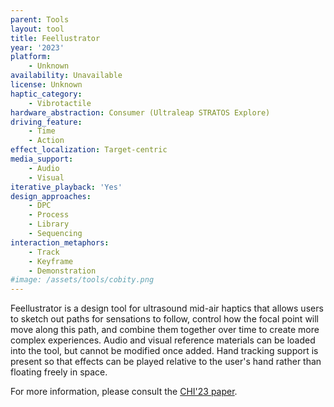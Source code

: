 ```yaml
---
parent: Tools
layout: tool
title: Feellustrator
year: '2023'
platform:
    - Unknown
availability: Unavailable
license: Unknown
haptic_category:
    - Vibrotactile
hardware_abstraction: Consumer (Ultraleap STRATOS Explore)
driving_feature:
    - Time
    - Action
effect_localization: Target-centric
media_support:
    - Audio
    - Visual
iterative_playback: 'Yes'
design_approaches:
    - DPC
    - Process
    - Library
    - Sequencing
interaction_metaphors:
    - Track
    - Keyframe
    - Demonstration
#image: /assets/tools/cobity.png
---
```

Feellustrator is a design tool for ultrasound mid-air haptics that allows users to sketch out paths for sensations to follow, control how the focal point will move along this path, and combine them together over time to create more complex experiences.
Audio and visual reference materials can be loaded into the tool, but cannot be modified once added.
Hand tracking support is present so that effects can be played relative to the user's hand rather than floating freely in space.

For more information, please consult the [CHI'23 paper](https://doi.org/10.1145/3544548.3580728).
